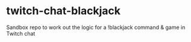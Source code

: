 # twitch-chat-blackjack
Sandbox repo to work out the logic for a !blackjack command &amp; game in Twitch chat
